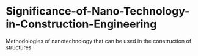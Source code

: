 # Significance-of-Nano-Technology-in-Construction-Engineering
Methodologies of nanotechnology that can be used in the construction of structures
